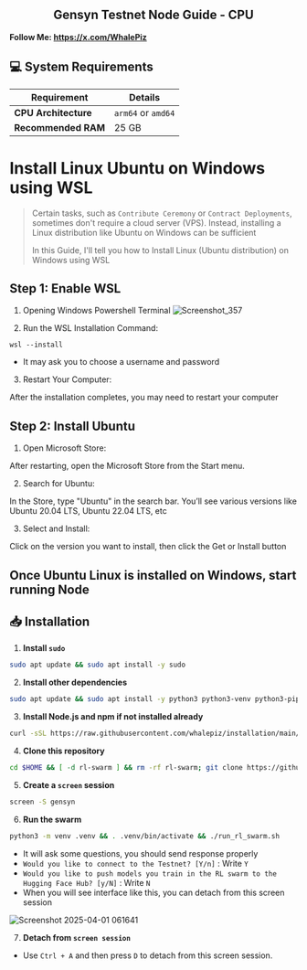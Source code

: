 <h2 align=center>Gensyn Testnet Node Guide - CPU </h2>

**Follow Me: https://x.com/WhalePiz**

## 💻 System Requirements

| Requirement                        | Details                                                                                      |
|-------------------------------------|---------------------------------------------------------------------------------------------|
| **CPU Architecture**                | `arm64` or `amd64`                                                                          |
| **Recommended RAM**                 | 25 GB                                                                                       |

# Install Linux Ubuntu on Windows using WSL

> Certain tasks, such as `Contribute Ceremony` or `Contract Deployments`, sometimes don't require a cloud server (VPS). Instead, installing a Linux distribution like Ubuntu on Windows can be sufficient
>
> In this Guide, I'll tell you how to Install Linux (Ubuntu distribution) on Windows using WSL

## Step 1: Enable WSL

1. Opening Windows Powershell Terminal
![Screenshot_357](https://github.com/user-attachments/assets/42e29c7f-9021-433c-87c4-2f76189b1322)

2. Run the WSL Installation Command:
```
wsl --install
```
* It may ask you to choose a username and password

3. Restart Your Computer:
  
After the installation completes, you may need to restart your computer

## Step 2: Install Ubuntu

1. Open Microsoft Store:

After restarting, open the Microsoft Store from the Start menu.

2. Search for Ubuntu:

In the Store, type "Ubuntu" in the search bar. You’ll see various versions like Ubuntu 20.04 LTS, Ubuntu 22.04 LTS, etc

3. Select and Install:

Click on the version you want to install, then click the Get or Install button

## Once Ubuntu Linux is installed on Windows, start running Node

## 📥 Installation

1. **Install `sudo`**
```bash
sudo apt update && sudo apt install -y sudo
```
2. **Install other dependencies**
```bash
sudo apt update && sudo apt install -y python3 python3-venv python3-pip curl wget screen git lsof && curl -sS https://dl.yarnpkg.com/debian/pubkey.gpg | sudo apt-key add - && echo "deb https://dl.yarnpkg.com/debian/ stable main" | sudo tee /etc/apt/sources.list.d/yarn.list && sudo apt update && sudo apt install -y yarn
```
3. **Install Node.js and npm if not installed already**  
```bash
curl -sSL https://raw.githubusercontent.com/whalepiz/installation/main/node.sh | bash
```
4. **Clone this repository**
```bash
cd $HOME && [ -d rl-swarm ] && rm -rf rl-swarm; git clone https://github.com/whalepiz/rl-swarm.git && cd rl-swarm
```
5. **Create a `screen` session**
```bash
screen -S gensyn
```
6. **Run the swarm**
```bash
python3 -m venv .venv && . .venv/bin/activate && ./run_rl_swarm.sh
```
- It will ask some questions, you should send response properly
- ```Would you like to connect to the Testnet? [Y/n]``` : Write `Y`
- ```Would you like to push models you train in the RL swarm to the Hugging Face Hub? [y/N]``` : Write `N`
- When you will see interface like this, you can detach from this screen session

![Screenshot 2025-04-01 061641](https://github.com/user-attachments/assets/b5ed9645-16a2-4911-8a73-97e21fdde274)

7. **Detach from `screen session`**
- Use `Ctrl + A` and then press `D` to detach from this screen session.
